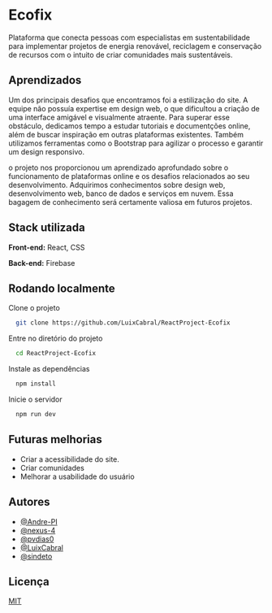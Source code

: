 
# Ecofix

Plataforma que conecta pessoas com especialistas em sustentabilidade para implementar projetos de energia renovável, reciclagem e conservação de recursos com o intuito de criar comunidades mais sustentáveis.
## Aprendizados

Um dos principais desafios que encontramos foi a estilização do site. A equipe não possuía expertise em design web, o que dificultou a criação de uma interface amigável e visualmente atraente. Para superar esse obstáculo, dedicamos tempo a estudar tutoriais e documentções online, além de buscar inspiração em outras plataformas existentes. Também utilizamos ferramentas como o Bootstrap para agilizar o processo e garantir um design responsivo.

o projeto nos proporcionou um aprendizado aprofundado sobre o funcionamento de plataformas online e os desafios relacionados ao seu desenvolvimento. Adquirimos conhecimentos sobre design web, desenvolvimento web, banco de dados e serviços em nuvem. Essa bagagem de conhecimento será certamente valiosa em futuros projetos.

## Stack utilizada

**Front-end:** React, CSS

**Back-end:** Firebase


## Rodando localmente

Clone o projeto

```bash
  git clone https://github.com/LuixCabral/ReactProject-Ecofix
```

Entre no diretório do projeto

```bash
  cd ReactProject-Ecofix
```

Instale as dependências

```bash
  npm install
```

Inicie o servidor

```bash
  npm run dev
```


## Futuras melhorias
- Criar a acessibilidade do site.
- Criar comunidades
- Melhorar a usabilidade do usuário

## Autores

- [@Andre-PI](https://github.com/Andre-PI)
- [@nexus-4](https://github.com/Andre-PI)
- [@pvdias0](https://github.com/pvdias0)
- [@LuixCabral](https://github.com/LuixCabral)
- [@sindeto](https://github.com/sindeto)


## Licença

[MIT](https://choosealicense.com/licenses/mit/)
